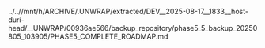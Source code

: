../..//mnt/h/ARCHIVE/.UNWRAP/extracted/DEV__2025-08-17__1833__host-duri-head/__UNWRAP/00936ae566/backup_repository/phase5_5_backup_20250805_103905/PHASE5_COMPLETE_ROADMAP.md